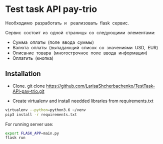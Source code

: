 # Test task API pay-trio

Необходимо​ ​ разработать​ ​ и ​ ​ реализовать​ ​ flask​ ​ сервис.

Сервис​ ​ состоит​ ​ из​ ​ одной​ ​ страницы​ ​ со​ ​ следующими​ ​ элементами:
- Сумма​ ​ оплаты​ ​ (поле​ ​ ввода​ ​ суммы)
- Валюта​ ​ оплаты​ ​ (выпадающий​ ​ список​ ​ со​ ​ значениями​ ​ USD,​ ​ EUR)
- Описание​ ​ товара​ ​ (многострочное​ ​ поле​ ​ ввода​ ​ информации)
- Оплатить​ ​ (кнопка)

## Installation
- Clone.  git clone https://github.com/LarisaShcherbachenko/TestTask-API-pay-trio.git

- Create virtualenv and install needded libraries from requirements.txt

```bash
virtualenv --python=python3.6 ~/venv
pip3 install -r requirements.txt
```

For running server use:

```bash
export FLASK_APP=main.py
flask run
```